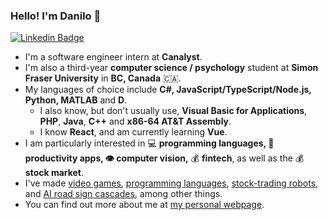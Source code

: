 ### Hello! I'm Danilo 👋

[![Linkedin Badge](https://img.shields.io/badge/-danilolekovic-blue?style=flat-square&logo=Linkedin&logoColor=white&link=https://www.linkedin.com/in/danilo-lekovic/)](https://www.linkedin.com/in/danilo-lekovic/)

- I'm a software engineer intern at **Canalyst**.
- I'm also a third-year **computer science / psychology** student at **Simon Fraser University** in **BC, Canada** :canada:.
- My languages of choice include **C#, JavaScript/TypeScript/Node.js, Python, MATLAB** and **D**.
  - I also know, but don't usually use, **Visual Basic for Applications**, **PHP**, **Java**, **C++** and **x86-64 AT&T Assembly**.
  - I know **React**, and am currently learning **Vue**.
- I am particularly interested in :computer: **programming languages, :pencil: productivity apps, :eye: computer vision,** :moneybag: **fintech**, as well as the :moneybag: **stock market**. 
- I've made [video games](https://github.com/danilolekovic/pitfall), [programming languages](https://github.com/danilolekovic/iode), [stock-trading robots](https://github.com/danilolekovic/Butler), and [AI road sign cascades](https://github.com/danilolekovic/haar-negative), among other things.
- You can find out more about me at [my personal webpage](http://danilolekovic.me/).
